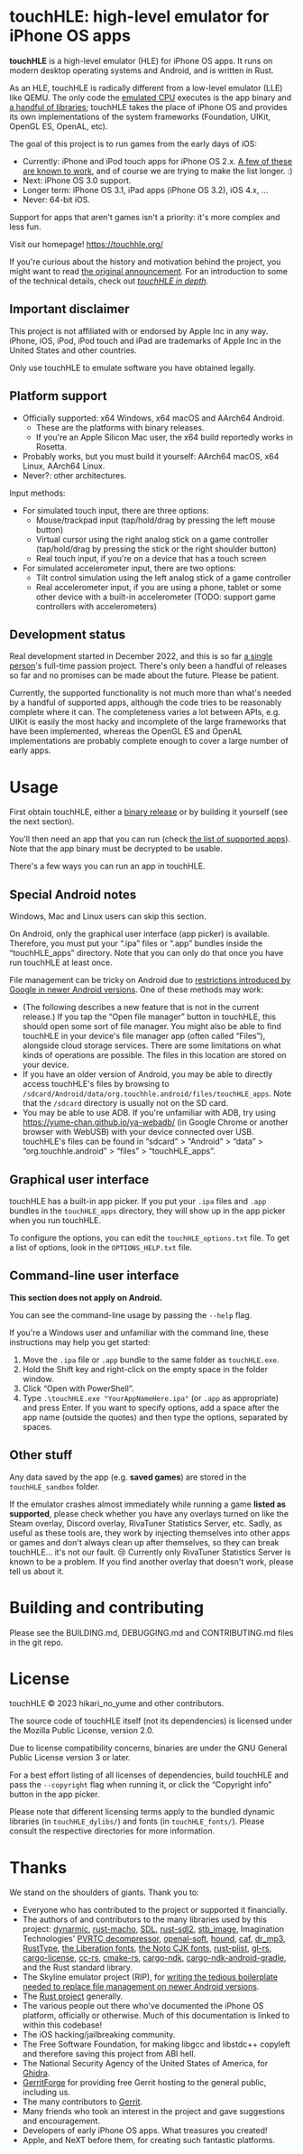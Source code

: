 # touchHLE: high-level emulator for iPhone OS apps

**touchHLE** is a high-level emulator (HLE) for iPhone OS apps. It runs on modern desktop operating systems and Android, and is written in Rust.

As an HLE, touchHLE is radically different from a low-level emulator (LLE) like QEMU. The only code the [emulated CPU](https://github.com/merryhime/dynarmic) executes is the app binary and [a handful of libraries](touchHLE_dylibs/); touchHLE takes the place of iPhone OS and provides its own implementations of the system frameworks (Foundation, UIKit, OpenGL ES, OpenAL, etc).

The goal of this project is to run games from the early days of iOS:

* Currently: iPhone and iPod touch apps for iPhone OS 2.x. [A few of these are known to work](APP_SUPPORT.md), and of course we are trying to make the list longer. :)
* Next: iPhone OS 3.0 support.
* Longer term: iPhone OS 3.1, iPad apps (iPhone OS 3.2), iOS 4.x, …
* Never: 64-bit iOS.

Support for apps that aren't games isn't a priority: it's more complex and less fun.

Visit our homepage! <https://touchhle.org/>

If you're curious about the history and motivation behind the project, you might want to read [the original announcement](https://hikari.noyu.me/blog/2023-02-06-touchhle-anouncement-thread-tech-games-me-and-passion-projects.html). For an introduction to some of the technical details, check out [_touchHLE in depth_](https://hikari.noyu.me/blog/2023-04-13-touchhle-in-depth-1-function-calls.html).

## Important disclaimer

This project is not affiliated with or endorsed by Apple Inc in any way. iPhone, iOS, iPod, iPod touch and iPad are trademarks of Apple Inc in the United States and other countries.

Only use touchHLE to emulate software you have obtained legally.

## Platform support

* Officially supported: x64 Windows, x64 macOS and AArch64 Android.
  * These are the platforms with binary releases.
  * If you're an Apple Silicon Mac user, the x64 build reportedly works in Rosetta.
* Probably works, but you must build it yourself: AArch64 macOS, x64 Linux, AArch64 Linux.
* Never?: other architectures.

Input methods:

- For simulated touch input, there are three options:
  - Mouse/trackpad input (tap/hold/drag by pressing the left mouse button)
  - Virtual cursor using the right analog stick on a game controller (tap/hold/drag by pressing the stick or the right shoulder button)
  - Real touch input, if you're on a device that has a touch screen
- For simulated accelerometer input, there are two options:
  - Tilt control simulation using the left analog stick of a game controller
  - Real accelerometer input, if you are using a phone, tablet or some other device with a built-in accelerometer (TODO: support game controllers with accelerometers)

## Development status

Real development started in December 2022, and this is so far [a single person](https://hikari.noyu.me/)'s full-time passion project. There's only been a handful of releases so far and no promises can be made about the future. Please be patient.

Currently, the supported functionality is not much more than what's needed by a handful of supported apps, although the code tries to be reasonably complete where it can. The completeness varies a lot between APIs, e.g. UIKit is easily the most hacky and incomplete of the large frameworks that have been implemented, whereas the OpenGL ES and OpenAL implementations are probably complete enough to cover a large number of early apps.

# Usage

First obtain touchHLE, either a [binary release](https://github.com/hikari-no-yume/touchHLE/releases) or by building it yourself (see the next section).

You'll then need an app that you can run (check [the list of supported apps](APP_SUPPORT.md)). Note that the app binary must be decrypted to be usable.

There's a few ways you can run an app in touchHLE.

## Special Android notes

Windows, Mac and Linux users can skip this section.

On Android, only the graphical user interface (app picker) is available. Therefore, you must put your “.ipa” files or “.app” bundles inside the “touchHLE\_apps” directory. Note that you can only do that once you have run touchHLE at least once.

File management can be tricky on Android due to [restrictions introduced by Google in newer Android versions](https://developer.android.com/about/versions/11/privacy/storage#scoped-storage). One of these methods may work:

* (The following describes a new feature that is not in the current release.) If you tap the “Open file manager” button in touchHLE, this should open some sort of file manager. You might also be able to find touchHLE in your device's file manager app (often called “Files”), alongside cloud storage services. There are some limitations on what kinds of operations are possible. The files in this location are stored on your device.
* If you have an older version of Android, you may be able to directly access touchHLE's files by browsing to `/sdcard/Android/data/org.touchhle.android/files/touchHLE_apps`. Note that the `/sdcard` directory is usually not on the SD card.
* You may be able to use ADB. If you're unfamiliar with ADB, try using <https://yume-chan.github.io/ya-webadb/> (in Google Chrome or another browser with WebUSB) with your device connected over USB. touchHLE's files can be found in “sdcard” > “Android” > “data” > “org.touchhle.android” > “files” > “touchHLE\_apps”.

## Graphical user interface

touchHLE has a built-in app picker. If you put your `.ipa` files and `.app` bundles in the `touchHLE_apps` directory, they will show up in the app picker when you run touchHLE.

To configure the options, you can edit the `touchHLE_options.txt` file. To get a list of options, look in the `OPTIONS_HELP.txt` file.

## Command-line user interface

**This section does not apply on Android.**

You can see the command-line usage by passing the `--help` flag.

If you're a Windows user and unfamiliar with the command line, these instructions may help you get started:

1. Move the `.ipa` file or `.app` bundle to the same folder as `touchHLE.exe`.
2. Hold the Shift key and right-click on the empty space in the folder window.
3. Click “Open with PowerShell”.
4. Type `.\touchHLE.exe "YourAppNameHere.ipa"` (or `.app` as appropriate) and press Enter. If you want to specify options, add a space after the app name (outside the quotes) and then type the options, separated by spaces.

## Other stuff

Any data saved by the app (e.g. **saved games**) are stored in the `touchHLE_sandbox` folder.

If the emulator crashes almost immediately while running a game **listed as supported**, please check whether you have any overlays turned on like the Steam overlay, Discord overlay, RivaTuner Statistics Server, etc. Sadly, as useful as these tools are, they work by injecting themselves into other apps or games and don't always clean up after themselves, so they can break touchHLE… it's not our fault. 😢 Currently only RivaTuner Statistics Server is known to be a problem. If you find another overlay that doesn't work, please tell us about it.

# Building and contributing

Please see the BUILDING.md, DEBUGGING.md and CONTRIBUTING.md files in the git repo.

# License

touchHLE © 2023 hikari\_no\_yume and other contributors.

The source code of touchHLE itself (not its dependencies) is licensed under the Mozilla Public License, version 2.0.

Due to license compatibility concerns, binaries are under the GNU General Public License version 3 or later.

For a best effort listing of all licenses of dependencies, build touchHLE and pass the `--copyright` flag when running it, or click the “Copyright info” button in the app picker.

Please note that different licensing terms apply to the bundled dynamic libraries (in `touchHLE_dylibs/`) and fonts (in `touchHLE_fonts/`). Please consult the respective directories for more information.

# Thanks

We stand on the shoulders of giants. Thank you to:

* Everyone who has contributed to the project or supported it financially.
* The authors of and contributors to the many libraries used by this project: [dynarmic](https://github.com/merryhime/dynarmic), [rust-macho](https://github.com/flier/rust-macho), [SDL](https://libsdl.org/), [rust-sdl2](https://github.com/Rust-SDL2/rust-sdl2), [stb\_image](https://github.com/nothings/stb), Imagination Technologies' [PVRTC decompressor](https://github.com/powervr-graphics/Native_SDK/blob/master/framework/PVRCore/texture/PVRTDecompress.cpp), [openal-soft](https://github.com/kcat/openal-soft), [hound](https://github.com/ruuda/hound), [caf](https://github.com/rustaudio/caf), [dr\_mp3](https://github.com/mackron/dr_libs), [RustType](https://gitlab.redox-os.org/redox-os/rusttype), [the Liberation fonts](https://github.com/liberationfonts/liberation-fonts), [the Noto CJK fonts](https://github.com/googlefonts/noto-cjk), [rust-plist](https://github.com/ebarnard/rust-plist), [gl-rs](https://github.com/brendanzab/gl-rs), [cargo-license](https://github.com/onur/cargo-license), [cc-rs](https://github.com/rust-lang/cc-rs), [cmake-rs](https://github.com/rust-lang/cmake-rs), [cargo-ndk](https://github.com/bbqsrc/cargo-ndk), [cargo-ndk-android-gradle](https://github.com/willir/cargo-ndk-android-gradle), and the Rust standard library.
* The Skyline emulator project (RIP), for [writing the tedious boilerplate needed to replace file management on newer Android versions](https://github.com/skyline-emu/skyline/blob/dc20a615275f66bee20a4fd851ef0231daca4f14/app/src/main/java/emu/skyline/provider/DocumentsProvider.kt).
* The [Rust project](https://www.rust-lang.org/) generally.
* The various people out there who've documented the iPhone OS platform, officially or otherwise. Much of this documentation is linked to within this codebase!
* The iOS hacking/jailbreaking community.
* The Free Software Foundation, for making libgcc and libstdc++ copyleft and therefore saving this project from ABI hell.
* The National Security Agency of the United States of America, for [Ghidra](https://ghidra-sre.org/).
* [GerritForge](http://www.gerritforge.com/) for providing free Gerrit hosting to the general public, including us.
* The many contributors to [Gerrit](https://www.gerritcodereview.com/).
* Many friends who took an interest in the project and gave suggestions and encouragement.
* Developers of early iPhone OS apps. What treasures you created!
* Apple, and NeXT before them, for creating such fantastic platforms.
